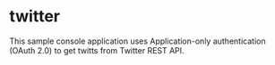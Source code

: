 twitter
=======

This sample console application uses Application-only authentication (OAuth 2.0) to get twitts from Twitter REST API.

